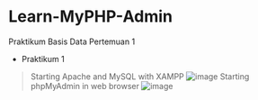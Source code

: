 # Learn-MyPHP-Admin
Praktikum Basis Data Pertemuan 1
- Praktikum 1
> Starting Apache and MySQL with XAMPP
> ![image](https://github.com/purinahdatul/Learn-MyPHP-Admin/assets/160198903/198dc7f1-2863-4ea8-a1bf-e92974ea6bff)
> Starting phpMyAdmin in web browser
> ![image](https://github.com/purinahdatul/Learn-MyPHP-Admin/assets/160198903/c51f1c98-1b10-4c56-ab34-f0105244ef6c)
> 

